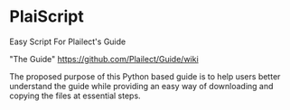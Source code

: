 # PlaiScript
Easy Script For Plailect's Guide

"The Guide" https://github.com/Plailect/Guide/wiki

The proposed purpose of this Python based guide is to help users better understand the guide while providing an easy way of downloading and copying the files at essential steps.

